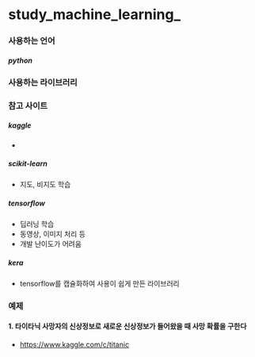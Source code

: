 # study_machine_learning_

### 사용하는 언어

##### python

### 사용하는 라이브러리

### 참고 사이트 

##### kaggle
* 

##### scikit-learn 
* 지도, 비지도 학습

##### tensorflow 
* 딥러닝 학습
* 동영상, 이미지 처리 등
* 개발 난이도가 어려움

##### kera 
* tensorflow를 캡슐화하여 사용이 쉽게 만든 라이브러리

### 예제

#### 1. 타이타닉 사망자의 신상정보로 새로운 신상정보가 들어왔을 때 사망 확률을 구한다
* https://www.kaggle.com/c/titanic
